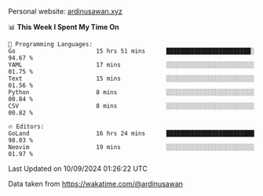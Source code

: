 Personal website: [ardinusawan.xyz](https://ardinusawan.xyz)

<!--START_SECTION:waka-->
📊 **This Week I Spent My Time On** 

```text
💬 Programming Languages: 
Go                       15 hrs 51 mins      ████████████████████████░   94.67 % 
YAML                     17 mins             ░░░░░░░░░░░░░░░░░░░░░░░░░   01.75 % 
Text                     15 mins             ░░░░░░░░░░░░░░░░░░░░░░░░░   01.56 % 
Python                   8 mins              ░░░░░░░░░░░░░░░░░░░░░░░░░   00.84 % 
CSV                      8 mins              ░░░░░░░░░░░░░░░░░░░░░░░░░   00.82 % 

🔥 Editors: 
GoLand                   16 hrs 24 mins      █████████████████████████   98.03 % 
Neovim                   19 mins             ░░░░░░░░░░░░░░░░░░░░░░░░░   01.97 % 
```


 Last Updated on 10/09/2024 01:26:22 UTC
<!--END_SECTION:waka-->
Data taken from https://wakatime.com/@ardinusawan
